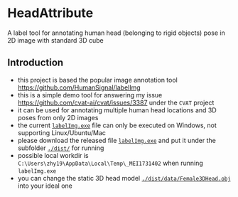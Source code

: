 # HeadAttribute
A label tool for annotating human head (belonging to rigid objects) pose in 2D image with standard 3D cube

## Introduction 
- this project is based the popular image annotation tool https://github.com/HumanSignal/labelImg
- this is a simple demo tool for answering my issue https://github.com/cvat-ai/cvat/issues/3387 under the `CVAT` project
- it can be used for annotating multiple human head locations and 3D poses from only 2D images
- the current [`labelImg.exe`](https://github.com/hnuzhy/HeadAttribute/releases/tag/v1.0) file can only be executed on Windows, not supporting Linux/Ubuntu/Mac
- please download the released file [`labelImg.exe`](https://github.com/hnuzhy/HeadAttribute/releases/tag/v1.0) and put it under the subfolder [`./dist/`](./dist/) for running
- possible local workdir is `C:\Users\zhy19\AppData\Local\Temp\_MEI1731402` when running `labelImg.exe`
- you can change the static 3D head model [`./dist/data/Female3DHead.obj`](./dist/data/Female3DHead.obj) into your ideal one
